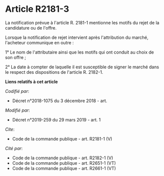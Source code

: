 # Article R2181-3

La notification prévue à l'article R. 2181-1 mentionne les motifs du rejet de la candidature ou de l'offre. 

Lorsque la notification de rejet intervient après l'attribution du marché, l'acheteur communique en outre : 

1° Le nom de l'attributaire ainsi que les motifs qui ont conduit au choix de son offre ; 

2° La date à compter de laquelle il est susceptible de signer le marché dans le respect des dispositions de l'article R.
2182-1.

**Liens relatifs à cet article**

_Codifié par_:

  - Décret n°2018-1075 du 3 décembre 2018 - art.

_Modifié par_:

  - Décret n°2019-259 du 29 mars 2019 - art. 1

_Cite_:

  - Code de la commande publique - art. R2181-1 (V)

_Cité par_:

  - Code de la commande publique - art. R2182-1 (V)
  - Code de la commande publique - art. R2651-1 (VT)
  - Code de la commande publique - art. R2661-1 (VT)
